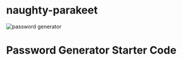 # naughty-parakeet

![password generator](https://user-images.githubusercontent.com/107735377/180896055-ded2e021-063e-4525-83f0-772896796b42.png)
# Password Generator Starter Code
